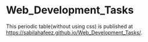 # Web_Development_Tasks
This periodic table(without using css) is published at https://sabilahafeez.github.io/Web_Development_Tasks/.
